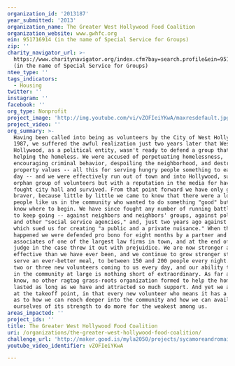 ```yaml
---
organization_id: '2013187'
year_submitted: '2013'
organization_name: The Greater West Hollywood Food Coalition
organization_website: www.gwhfc.org
ein: 951716914 (in the name of Special Service for Groups)
zip: ''
charity_navigator_url: >-
  https://www.charitynavigator.org/index.cfm?bay=search.profile&ein=951716914
  (in the name of Special Service for Groups)
ntee_type: ''
tags_indicators:
  - Housing
twitter: ''
instagram: ''
facebook: ''
org_type: Nonprofit
project_image: 'http://img.youtube.com/vi/vZOFIeiYKwA/maxresdefault.jpg'
project_video: ''
org_summary: >-
  Having been called into being as volunteers by the City of West Hollywood in
  1987, we suffered the awful realization just two years later that West
  Hollywood, as a political entity, wasn't ready to defend a group that was
  helping the homeless. We were accused of perpetuating homelessness,
  encouraging criminal behavior, despoiling the neighborhood, and destroying
  property values -- all this for serving hungry people something to eat once a
  day -- and we were effectively run out of town and into Hollywood, suddenly an
  orphan group of volunteers but with a reputation in the media for having
  fought city hall and survived. From that point forward we have only gotten
  braver, because little by little we came to know that there were a lot of
  people like us in the community who wanted to do something "good" but didn't
  know where to begin. We have since fought any number of running battles just
  to keep going -- against neighbors and neighbors' groups, against politicians
  and other "social service agencies," and, just two years ago against a company
  which sued us for creating "a public and a private nuisance." When that
  happened we were defended pro bono for eight months by a partner and four
  associates of one of the largest law firms in town, and at the end of it the
  judge in the case threw it out with prejuidice. We are now stronger and more
  effective than we have ever been, and we continue to grow stronger still. We
  serve an ever-better meal, to between 150 and 200 people every night. We have
  two or three new volunteers coming to us every day, and our ability to network
  in the community at large is nothing short of extraordinary. As far as we
  know, no other ragtag grass-roots organization formed to help the homeless has
  lasted as long as we have and attracted so much support. And yet we are still
  at the takeoff point, in that every new volunteer who means it has a new idea
  as to how we can reach deeper into the community and how we can avail
  ourselves of its strength to do more for the weakest among us.
areas_impacted: ''
project_ids: ''
title: The Greater West Hollywood Food Coalition
uri: /organizations/the-greater-west-hollywood-food-coalition/
challenge_url: 'http://maker.good.is/myla2050/projects/sycamoreandromaine.html'
youtube_video_identifier: vZOFIeiYKwA

---
```

